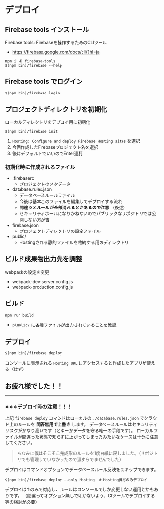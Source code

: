 デプロイ
==================

## Firebase tools インストール

Firebase tools: Firebaseを操作するためのCLIツール

- https://firebase.google.com/docs/cli/?hl=ja

```
npm i -D firebase-tools
$(npm bin)/firebase --help
```

## Firebase tools でログイン

```
$(npm bin)/firebase login
```

## プロジェクトディレクトリを初期化

ローカルディレクトリをデプロイ用に初期化

```
$(npm bin)/firebase init
```

1. `Hosting: Configure and deploy Firebase Hosting sites` を選択
1. 今回作成したFirebaseプロジェクト名を選択
1. 後はデフォルトでいいのでEnter連打

### 初期化時に作成されるファイル

- .firebaserc
  - プロジェクトのメタデータ
- database.rules.json
  - データベースルールファイル
  - 今後は基本このファイルを編集してデプロイする流れ
  - **間違うとルールが全部消えるとかあるので注意** （後述）
  - セキュリティホールになりかねないのでパブリックなリポジトリでは公開しない方が吉
- firebase.json
  - プロジェクトディレクトリの設定ファイル
- public/
  - Hostingされる静的ファイルを格納する用のディレクトリ

## ビルド成果物出力先を調整

webpackの設定を変更

- webpack-dev-server.config.js
- webpack-production.config.js

## ビルド

```
npm run build
```

- `plublic/` に各種ファイルが出力されていることを確認

## デプロイ

```
$(npm bin)/firebase deploy
```

コンソールに表示される `Hosting URL` にアクセスすると作成したアプリが使える（はず）

## お疲れ様でした！！

---

### ※※※デプロイ時の注意！！！

上記 `firebase deploy` コマンドはローカルの `./database.rules.json` でクラウド上のルールを **問答無用で上書き** します。
データベースルールはセキュリティリスクがかなり高いです（とゆーかデータを守る唯一の手段です）。
ローカルファイルが間違った状態で知らずに上がってしまったみたいなケースは十分に注意してください。

> ちなみに僕はそこそこ完成形のルールを1度白紙に戻しました。（リポジトリでも管理していなかったので涙すらでませんでした）

デプロイはコマンドオプションでデータベースルール反映をスキップできます。

```
$(npm bin)/firebase deploy --only Hosting  # Hosting資材のみデプロイ
```

デプロイは↑のみで対応し、ルールはコンソールでしか変更しない運用とかもありです。
（間違ってオプション無しで叩かないよう、CIツールでデプロイする等の検討が必要）

